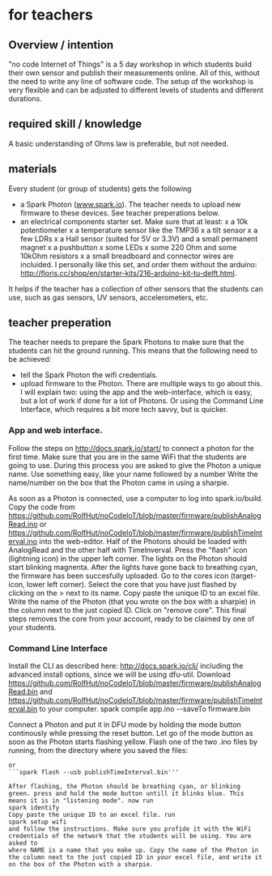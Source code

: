 # for teachers

## Overview / intention
"no code Internet of Things" is a 5 day workshop in which students build their own sensor and publish their measurements online. All of this, without the need to write any line of software code. The setup of the workshop is very flexible and can be adjusted to different levels of students and different durations.

## required skill / knowledge
A basic understanding of Ohms law is preferable, but not needed.

## materials
Every student (or group of students) gets the following
- a Spark Photon (www.spark.io). The teacher needs to upload new firmware to these devices. See teacher preperations below.
- an electrical components starter set. Make sure that at least:
	x a 10k potentiometer
	x a temperature sensor like the TMP36
	x a tilt sensor
	x a few LDRs
	x a Hall sensor (suited for 5V or 3.3V) and a small permanent magnet
	x a pushbutton
	x some LEDs
	x some 220 Ohm and some 10kOhm resistors
	x a small breadboard and connector wires
are incluided. I personally like this set, and order them without the arduino: http://floris.cc/shop/en/starter-kits/216-arduino-kit-tu-delft.html. 

It helps if the teacher has a collection of other sensors that the students can use, such as gas sensors, UV sensors, accelerometers, etc. 

## teacher preperation
The teacher needs to prepare the Spark Photons to make sure that the students can hit the ground running. This means that the following need to be achieved:
- tell the Spark Photon the wifi credentials.
- upload firmware to the Photon.
There are multiple ways to go about this. I will explain two: using the app and the web-interface, which is easy, but a lot of work if done for a lot of Photons. Or using the Command Line Interface, which requires a bit more tech savvy, but is quicker.

### App and web interface.
Follow the steps on http://docs.spark.io/start/ to connect a photon for the first time. Make sure that you are in the same WiFi that the students are going to use. During this process you are asked to give the Photon a unique name. Use something easy, like your name followed by a number Write the name/number on the box that the Photon came in using a sharpie. 

As soon as a Photon is connected, use a computer to log into spark.io/build. Copy the code from https://github.com/RolfHut/noCodeIoT/blob/master/firmware/publishAnalogRead.ino or https://github.com/RolfHut/noCodeIoT/blob/master/firmware/publishTimeInterval.ino into the web-editor. Half of the Photons should be loaded with AnalogRead and the other half with TimeInverval. Press the "flash" icon (lightning icon) in the upper left corner. The lights on the Photon should start blinking magnenta. After the lights have gone back to breathing cyan, the firmware has been succesfully uploaded. Go to the cores icon (target-icon, lower left corner). Select the core that you have just flashed by clicking on the > next to its name. Copy paste the unique ID to an excel file. Write the name of the Photon (that you wrote on the box with a sharpie) in the column next to the just copied ID.  Click on "remove core". This final steps removes the core from your account, ready to be claimed by one of your students. 

### Command Line Interface
Install the CLI as described here: http://docs.spark.io/cli/ including the advanced install options, since we will be using dfu-util.
Download https://github.com/RolfHut/noCodeIoT/blob/master/firmware/publishAnalogRead.bin and https://github.com/RolfHut/noCodeIoT/blob/master/firmware/publishTimeInterval.bin to your computer. 
spark compile app.ino --saveTo firmware.bin

Connect a Photon and put it in DFU mode by holding the mode button continously while pressing the reset button. Let go of the mode button as soon as the Photon starts flashing yellow.
Flash one of the two .ino files by running, from the directory where you saved the files: 
```spark flash --usb publishAnalogRead.bin'''
or
```spark flash --usb publishTimeInterval.bin'''

After flashing, the Photon should be breathing cyan, or blinking green. press and hold the mode button untill it blinks blue. This means it is in "listening mode". now run
spark identify
Copy paste the unique ID to an excel file. run
spark setup wifi
and follow the instructions. Make sure you profide it with the WiFi credentials of the network that the students will be using. You are asked to 
where NAME is a name that you make up. Copy the name of the Photon in the column next to the just copied ID in your excel file, and write it on the box of the Photon with a sharpie.


